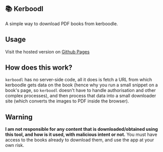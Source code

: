 ## 📚&nbsp;Kerboodl

A simple way to download PDF books from kerboodle.

## Usage

Visit the hosted version on [Github Pages](https://f1shy-dev.github.io/kerboodl)

## How does this work?

`kerboodl` has no server-side code, all it does is fetch a URL from which kerboodle gets data on the book (hence why you run a small snippet on a book's page, so `kerboodl` doesn't have to handle authorisation and other complex processes), and then process that data into a small downloader site (which converts the images to PDF inside the browser).

## Warning

**I am not responsible for any content that is downloaded/obtained using this tool, and how is it used, with malicious intent or not.** You must have access to the books already to download them, and use the app at your own risk.
